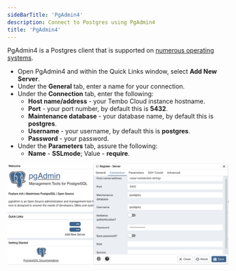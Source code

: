 ```yaml
---
sideBarTitle: 'PgAdmin4'
description: Connect to Postgres using PgAdmin4
title: 'PgAdmin4'
---
```


PgAdmin4 is a Postgres client that is supported on [numerous operating systems](https://www.pgadmin.org/download/).

- Open PgAdmin4 and within the Quick Links window, select **Add New Server**.
- Under the **General** tab, enter a name for your connection.
- Under the **Connection** tab, enter the following:
  - **Host name/address** - your Tembo Cloud instance hostname.
  - **Port** - your port number, by default this is **5432**.
  - **Maintenance database** - your database name, by default this is **postgres**.
  - **Username** - your username, by default this is **postgres**.
  - **Password** - your password.
- Under the **Parameters** tab, assure the following:
  - **Name** - **SSLmode**; Value - **require**.

![pgadmin4.png](./pgadmin4.png)
